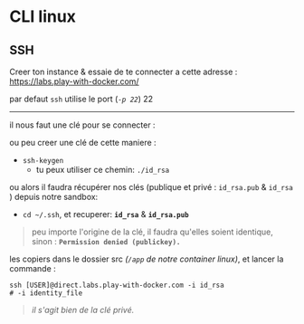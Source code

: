 # CLI linux

## SSH

Creer ton instance & essaie de te connecter a cette adresse :
<https://labs.play-with-docker.com/>

par defaut `ssh` utilise le port (_`-p 22`_) 22

---

il nous faut une clé pour se connecter :

ou peu creer une clé de cette maniere :

- `ssh-keygen`
  - tu peux utiliser ce chemin: `./id_rsa`

ou alors il faudra récupérer nos clés (publique et privé :  `id_rsa.pub` & `id_rsa` ) depuis notre sandbox:

- `cd ~/.ssh`, et recuperer: __`id_rsa`__ & __`id_rsa.pub`__

>peu importe l'origine de la clé, il faudra qu'elles soient identique, sinon : __`Permission denied (publickey).`__

les copiers dans le dossier src _(`/app` de notre container linux)_, et lancer la commande :

```shell
ssh [USER]@direct.labs.play-with-docker.com -i id_rsa
# -i identity_file
```

> _il s'agit bien de la clé privé._
